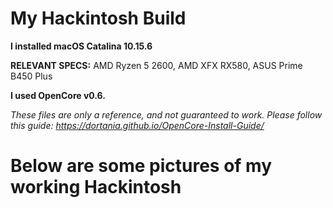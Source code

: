 # My Hackintosh Build

**I installed macOS Catalina 10.15.6**

**RELEVANT SPECS:** AMD Ryzen 5 2600, AMD XFX RX580, ASUS Prime B450 Plus 

**I used OpenCore v0.6.**

*These files are only a reference, and not guaranteed to work. Please follow this guide: https://dortania.github.io/OpenCore-Install-Guide/*

# Below are some pictures of my working Hackintosh
